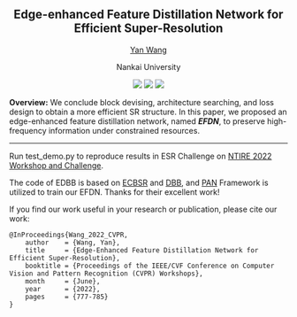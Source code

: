## <div align="center"> Edge-enhanced Feature Distillation Network for Efficient Super-Resolution </div>

<div align="center"> 

[Yan Wang](https://scholar.google.com/citations?user=SXIehvoAAAAJ&hl=en)
</div>

<p align="center"> Nankai University </p>

<p align="center">
<a href="https://openaccess.thecvf.com/content/CVPR2022W/NTIRE/html/Wang_Edge-Enhanced_Feature_Distillation_Network_for_Efficient_Super-Resolution_CVPRW_2022_paper.html" alt="CvF">
    <img src="https://img.shields.io/badge/CvF-NTIRE 2022-367DBD" /></a> 
<a href="https://arxiv.org/abs/2204.08759" alt="arXiv">
    <img src="https://img.shields.io/badge/arXiv-2204.08759-b31b1b.svg?style=flat" /></a>
<a href="https://github.com/icandle/EFDN/blob/main/LICENSE" alt="license">
    <img src="https://img.shields.io/badge/license-Apache--2.0-%23B7A800" /></a> 
</p>

**Overview:** We conclude block devising, architecture searching, and loss design to obtain a more efficient SR structure. In this paper, we proposed an edge-enhanced feature distillation network, named ***EFDN***, to preserve high-frequency information under constrained resources. 

---

Run test_demo.py to reproduce results in ESR Challenge on [NTIRE 2022 Workshop and Challenge](https://data.vision.ee.ethz.ch/cvl/ntire22/).

The code of EDBB is based on [ECBSR](https://github.com/xindongzhang/ECBSR) and [DBB](https://github.com/DingXiaoH/DiverseBranchBlock),
and [PAN](https://github.com/zhaohengyuan1/PAN) Framework is utilized to train our EFDN. Thanks for their excellent work!

If you find our work useful in your research or publication, please cite our work:

```
@InProceedings{Wang_2022_CVPR,
    author    = {Wang, Yan},
    title     = {Edge-Enhanced Feature Distillation Network for Efficient Super-Resolution},
    booktitle = {Proceedings of the IEEE/CVF Conference on Computer Vision and Pattern Recognition (CVPR) Workshops},
    month     = {June},
    year      = {2022},
    pages     = {777-785}
}
```
